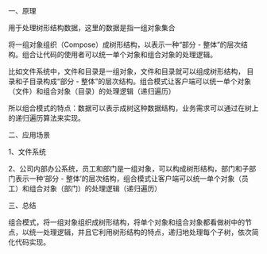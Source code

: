 一、原理

用于处理树形结构数据，这里的数据是指一组对象集合

将一组对象组织（Compose）成树形结构，以表示一种“部分 - 整体”的层次结构。组合让代码的使用者可以统一单个对象和组合对象的处理逻辑。

比如文件系统中，文件和目录是一组对象，文件和目录就可以组成树形结构， 目录和子目录构成“部分 - 整体”的层次结构。组合模式让客户端可以统一单个对象（文件）和组合对象（目录）的处理逻辑（递归遍历）

所以组合模式的特点：数据可以表示成树这种数据结构，业务需求可以通过在树上的递归遍历算法来实现。

二、应用场景

1、文件系统

2、公司内部办公系统，员工和部门是一组对象，可以构成树形结构，部门和子部门表示一种‘部分 - 整体’的层次结构，组合模式让客户端可以统一单个对象（员工）和组合对象（部门）的处理逻辑（递归遍历）

三、总结

组合模式，将一组对象组织成树形结构，将单个对象和组合对象都看做树中的节点，以统一处理逻辑，并且它利用树形结构的特点，递归地处理每个子树，依次简化代码实现。

